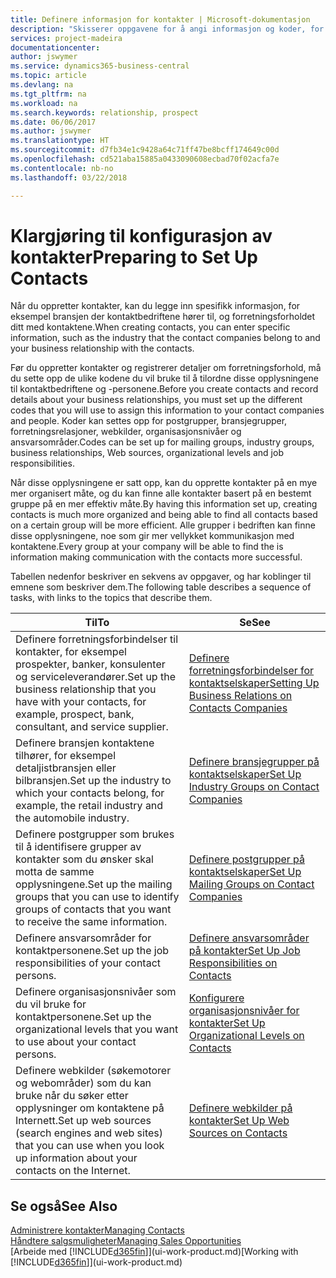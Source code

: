 ```yaml
---
title: Definere informasjon for kontakter | Microsoft-dokumentasjon
description: "Skisserer oppgavene for å angi informasjon og koder, for eksempel om bransjegrupper og forretningsrelasjoner, før du konfigurerer kontakter."
services: project-madeira
documentationcenter: 
author: jswymer
ms.service: dynamics365-business-central
ms.topic: article
ms.devlang: na
ms.tgt_pltfrm: na
ms.workload: na
ms.search.keywords: relationship, prospect
ms.date: 06/06/2017
ms.author: jswymer
ms.translationtype: HT
ms.sourcegitcommit: d7fb34e1c9428a64c71ff47be8bcff174649c00d
ms.openlocfilehash: cd521aba15885a0433090608ecbad70f02acfa7e
ms.contentlocale: nb-no
ms.lasthandoff: 03/22/2018

---
```

# <a name="preparing-to-set-up-contacts"></a><span data-ttu-id="c8bfc-103">Klargjøring til konfigurasjon av kontakter</span><span class="sxs-lookup"><span data-stu-id="c8bfc-103">Preparing to Set Up Contacts</span></span>
<span data-ttu-id="c8bfc-104">Når du oppretter kontakter, kan du legge inn spesifikk informasjon, for eksempel bransjen der kontaktbedriftene hører til, og forretningsforholdet ditt med kontaktene.</span><span class="sxs-lookup"><span data-stu-id="c8bfc-104">When creating contacts, you can enter specific information, such as the industry that the contact companies belong to and your business relationship with the contacts.</span></span>

<span data-ttu-id="c8bfc-105">Før du oppretter kontakter og registrerer detaljer om forretningsforhold, må du sette opp de ulike kodene du vil bruke til å tilordne disse opplysningene til kontaktbedriftene og -personene.</span><span class="sxs-lookup"><span data-stu-id="c8bfc-105">Before you create contacts and record details about your business relationships, you must set up the different codes that you will use to assign this information to your contact companies and people.</span></span> <span data-ttu-id="c8bfc-106">Koder kan settes opp for postgrupper, bransjegrupper, forretningsrelasjoner, webkilder, organisasjonsnivåer og ansvarsområder.</span><span class="sxs-lookup"><span data-stu-id="c8bfc-106">Codes can be set up for mailing groups, industry groups, business relationships, Web sources, organizational levels and job responsibilities.</span></span>

<span data-ttu-id="c8bfc-107">Når disse opplysningene er satt opp, kan du opprette kontakter på en mye mer organisert måte, og du kan finne alle kontakter basert på en bestemt gruppe på en mer effektiv måte.</span><span class="sxs-lookup"><span data-stu-id="c8bfc-107">By having this information set up, creating contacts is much more organized and being able to find all contacts based on a certain group will be more efficient.</span></span> <span data-ttu-id="c8bfc-108">Alle grupper i bedriften kan finne disse opplysningene, noe som gir mer vellykket kommunikasjon med kontaktene.</span><span class="sxs-lookup"><span data-stu-id="c8bfc-108">Every group at your company will be able to find the is information making communication with the contacts more successful.</span></span>

<span data-ttu-id="c8bfc-109">Tabellen nedenfor beskriver en sekvens av oppgaver, og har koblinger til emnene som beskriver dem.</span><span class="sxs-lookup"><span data-stu-id="c8bfc-109">The following table describes a sequence of tasks, with links to the topics that describe them.</span></span> 

| <span data-ttu-id="c8bfc-110">Til</span><span class="sxs-lookup"><span data-stu-id="c8bfc-110">To</span></span> | <span data-ttu-id="c8bfc-111">Se</span><span class="sxs-lookup"><span data-stu-id="c8bfc-111">See</span></span> |
| --- | --- |
| <span data-ttu-id="c8bfc-112">Definere forretningsforbindelser til kontakter, for eksempel prospekter, banker, konsulenter og serviceleverandører.</span><span class="sxs-lookup"><span data-stu-id="c8bfc-112">Set up the business relationship that you have with your contacts, for example, prospect, bank, consultant, and service supplier.</span></span> |[<span data-ttu-id="c8bfc-113">Definere forretningsforbindelser for kontaktselskaper</span><span class="sxs-lookup"><span data-stu-id="c8bfc-113">Setting Up Business Relations on Contacts Companies</span></span>](marketing-business-relations.md) |
| <span data-ttu-id="c8bfc-114">Definere bransjen kontaktene tilhører, for eksempel detaljistbransjen eller bilbransjen.</span><span class="sxs-lookup"><span data-stu-id="c8bfc-114">Set up the industry to which your contacts belong, for example, the retail industry and the automobile industry.</span></span> |[<span data-ttu-id="c8bfc-115">Definere bransjegrupper på kontaktselskaper</span><span class="sxs-lookup"><span data-stu-id="c8bfc-115">Set Up Industry Groups on Contact Companies</span></span>](marketing-industry-groups.md) |
| <span data-ttu-id="c8bfc-116">Definere postgrupper som brukes til å identifisere grupper av kontakter som du ønsker skal motta de samme opplysningene.</span><span class="sxs-lookup"><span data-stu-id="c8bfc-116">Set up the mailing groups that you can use to identify groups of contacts that you want to receive the same information.</span></span> |[<span data-ttu-id="c8bfc-117">Definere postgrupper på kontaktselskaper</span><span class="sxs-lookup"><span data-stu-id="c8bfc-117">Set Up Mailing Groups on Contact Companies</span></span>](marketing-mailing-groups.md) |
| <span data-ttu-id="c8bfc-118">Definere ansvarsområder for kontaktpersonene.</span><span class="sxs-lookup"><span data-stu-id="c8bfc-118">Set up the job responsibilities of your contact persons.</span></span> |[<span data-ttu-id="c8bfc-119">Definere ansvarsområder på kontakter</span><span class="sxs-lookup"><span data-stu-id="c8bfc-119">Set Up Job Responsibilities on Contacts</span></span>](marketing-job-responsibilities.md) |
| <span data-ttu-id="c8bfc-120">Definere organisasjonsnivåer som du vil bruke for kontaktpersonene.</span><span class="sxs-lookup"><span data-stu-id="c8bfc-120">Set up the organizational levels that you want to use about your contact persons.</span></span> |[<span data-ttu-id="c8bfc-121">Konfigurere organisasjonsnivåer for kontakter</span><span class="sxs-lookup"><span data-stu-id="c8bfc-121">Set Up Organizational Levels on Contacts</span></span>](marketing-organizational-levels.md) |
| <span data-ttu-id="c8bfc-122">Definere webkilder (søkemotorer og webområder) som du kan bruke når du søker etter opplysninger om kontaktene på Internett.</span><span class="sxs-lookup"><span data-stu-id="c8bfc-122">Set up web sources (search engines and web sites) that you can use when you look up information about your contacts on the Internet.</span></span> |[<span data-ttu-id="c8bfc-123">Definere webkilder på kontakter</span><span class="sxs-lookup"><span data-stu-id="c8bfc-123">Set Up Web Sources on Contacts</span></span>](marketing-web-sources.md) |

## <a name="see-also"></a><span data-ttu-id="c8bfc-124">Se også</span><span class="sxs-lookup"><span data-stu-id="c8bfc-124">See Also</span></span>
[<span data-ttu-id="c8bfc-125">Administrere kontakter</span><span class="sxs-lookup"><span data-stu-id="c8bfc-125">Managing Contacts</span></span>](marketing-contacts.md)  
[<span data-ttu-id="c8bfc-126">Håndtere salgsmuligheter</span><span class="sxs-lookup"><span data-stu-id="c8bfc-126">Managing Sales Opportunities</span></span>](marketing-manage-sales-opportunities.md)  
<span data-ttu-id="c8bfc-127">[Arbeide med [!INCLUDE[d365fin](includes/d365fin_md.md)]](ui-work-product.md)</span><span class="sxs-lookup"><span data-stu-id="c8bfc-127">[Working with [!INCLUDE[d365fin](includes/d365fin_md.md)]](ui-work-product.md)</span></span>

